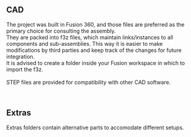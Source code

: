 ## CAD

The project was built in Fusion 360, and those files are preferred as the primary choice for consulting the assembly.  
They are packed into f3z files, which maintain links/instances to all components and sub-assemblies. This way it is easier to make modifications by third parties and keep track of the changes for future integration.  
It is advised to create a folder inside your Fusion workspace in which to import the f3z.  
<br>
STEP files are provided for compatibility with other CAD software. 

<br>

## Extras

Extras folders contain alternative parts to accomodate different setups.
